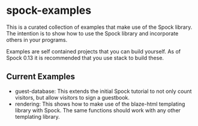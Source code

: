 # spock-examples

This is a curated collection of examples that make use of the Spock library. The intention
is to show how to use the Spock library and incorporate others in your programs.

Examples are self contained projects that you can build yourself. As of Spock 0.13 it is
recommended that you use stack to build these.

## Current Examples

* guest-database: This extends the initial Spock tutorial to not only count visitors, but allow visitors to sign a guestbook.
* rendering: This shows how to make use of the blaze-html templating library with Spock. The same functions should work with any other templating library.
